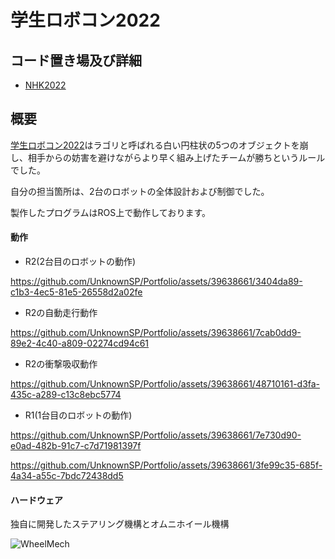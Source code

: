# 学生ロボコン2022

## コード置き場及び詳細

- [NHK2022](https://github.com/UnknownSP/NHK_2022)

## 概要

[学生ロボコン2022](https://official-robocon.com/history/gakusei/about/history/thirtyone/)はラゴリと呼ばれる白い円柱状の5つのオブジェクトを崩し、相手からの妨害を避けながらより早く組み上げたチームが勝ちというルールでした。

自分の担当箇所は、2台のロボットの全体設計および制御でした。

製作したプログラムはROS上で動作しております。

#### 動作

- R2(2台目のロボットの動作)

https://github.com/UnknownSP/Portfolio/assets/39638661/3404da89-c1b3-4ec5-81e5-26558d2a02fe

- R2の自動走行動作

https://github.com/UnknownSP/Portfolio/assets/39638661/7cab0dd9-89e2-4c40-a809-02274cd94c61

- R2の衝撃吸収動作

https://github.com/UnknownSP/Portfolio/assets/39638661/48710161-d3fa-435c-a289-c13c8ebc5774

- R1(1台目のロボットの動作)

https://github.com/UnknownSP/Portfolio/assets/39638661/7e730d90-e0ad-482b-91c7-c7d71981397f

https://github.com/UnknownSP/Portfolio/assets/39638661/3fe99c35-685f-4a34-a55c-7bdc72438dd5

#### ハードウェア

独自に開発したステアリング機構とオムニホイール機構

![WheelMech](https://github.com/UnknownSP/Portfolio/assets/39638661/43fd9f91-3625-408b-96fa-2b9a79f9e83f)


